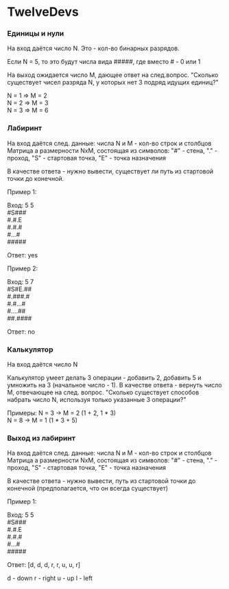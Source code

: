 # TwelveDevs
<h3> Единицы и нули </h3>
На вход даётся число N. Это - кол-во бинарных разрядов.

Если N = 5, то это будут числа вида #####, где вместо # - 0 или 1

На выход ожидается число M, дающее ответ на след.вопрос. "Сколько существует чисел разряда N, у которых нет 3 подряд идущих единиц?"

N = 1   =>   M = 2<br>
N = 2   =>   M = 3<br>
N = 3   =>   M = 6<br>

<h3> Лабиринт </h3>
На вход даётся след. данные:
числа N и M - кол-во строк и столбцов
Матрица a размерности NxM, состоящая из символов: "#" - стена, "." - проход, "S" - стартовая точка, "E" - точка назначения

В качестве ответа - нужно вывести, существует ли путь из стартовой точки до конечной.

Пример 1:

Вход:
5 5<br>
#S###<br>
#.#.E<br>
#.#.#<br>
#...#<br>
#####<br>

Ответ: yes


Пример 2:

Вход:
5 7<br>
#S#E.##<br>
#.###.#<br>
#.#...#<br>
#....##<br>
##.####<br>

Ответ: no
<h3> Калькулятор </h3>
На вход даётся число N

Калькулятор умеет делать 3 операции - добавить 2, добавить 5 и умножить на 3 (начальное число - 1).
В качестве ответа - вернуть число M, отвечающее на след. вопрос. "Сколько существует способов набрать число N, используя только указанные 3 операции?"

Примеры:
N = 3   ->   M = 2 (1 + 2, 1 * 3) <br>
N = 8   ->   M = 1 (1 * 3 + 5)<br>

<h3> Выход из лабиринт </h3>
На вход даётся след. данные:
числа N и M - кол-во строк и столбцов
Матрица a размерности NxM, состоящая из символов: "#" - стена, "." - проход, "S" - стартовая точка, "E" - точка назначения

В качестве ответа - нужно вывести, путь из стартовой точки до конечной (предполагается, что он всегда существует)

Пример 1:

Вход:
5 5<br>
#S###<br>
#.#.E<br>
#.#.#<br>
#...#<br>
#####<br>

Ответ: [d, d, d, r, r, u, u, r]


d - down
r - right
u - up
l - left

